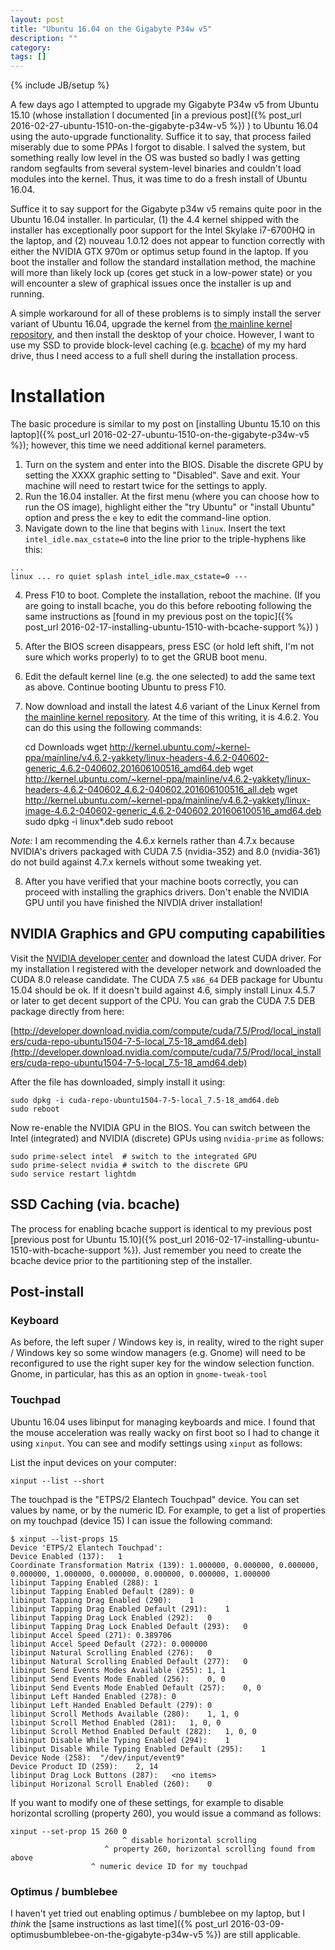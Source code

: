 ```yaml
---
layout: post
title: "Ubuntu 16.04 on the Gigabyte P34w v5"
description: ""
category: 
tags: []
---
```

{% include JB/setup %}

A few days ago I attempted to upgrade my Gigabyte P34w v5 from Ubuntu 15.10
(whose installation I documented
[in a previous post]({% post_url 2016-02-27-ubuntu-1510-on-the-gigabyte-p34w-v5 %})
) to Ubuntu 16.04 using the auto-upgrade functionality. Suffice it to say, that process
failed miserably due to some PPAs I forgot to disable. I salved the system, but something
really low level in the OS was busted so badly I was getting random segfaults from several
system-level binaries and couldn't load modules into the kernel. Thus, it was time to do
a fresh install of Ubuntu 16.04.

Suffice it to say support for the Gigabyte p34w v5 remains quite poor in the Ubuntu 16.04
installer. In particular, (1) the 4.4 kernel shipped with the installer has exceptionally
poor support for the Intel Skylake i7-6700HQ in the laptop, and (2) nouveau 1.0.12 does
not appear to function correctly with either the NVIDIA GTX 970m or optimus setup found
in the laptop. If you boot the installer and follow the standard installation method,
the machine will more than likely lock up (cores get stuck in a low-power state) or
you will encounter a slew of graphical issues once the installer is up and running.

A simple workaround for all of these problems is to simply install the server variant
of Ubuntu 16.04, upgrade the kernel from 
[the mainline kernel repository](http://kernel.ubuntu.com/~kernel-ppa/mainline), and
then install the desktop of your choice. However, I want to use my SSD to provide 
block-level caching (e.g. [bcache](http://kernel.ubuntu.com/~kernel-ppa/mainline)) 
of my my hard drive, thus I need access to a full shell during the installation process.

# Installation

The basic procedure is similar to my post on
[installing Ubuntu 15.10 on this laptop]({% post_url 2016-02-27-ubuntu-1510-on-the-gigabyte-p34w-v5 %}); 
however, this time we need additional kernel parameters.

1. Turn on the system and enter into the BIOS. Disable the discrete GPU by setting the
   XXXX graphic setting to "Disabled". Save and exit. Your machine will need to restart
   twice for the settings to apply.
2. Run the 16.04 installer. At the first menu (where you can choose how 
   to run the OS image), highlight either the "try Ubuntu" or "install Ubuntu"
   option and press the `e` key to edit the command-line option.
3. Navigate down to the line that begins with `linux`. Insert the text
   `intel_idle.max_cstate=0` into the line prior to the triple-hyphens like this:

```
...
linux ... ro quiet splash intel_idle.max_cstate=0 ---
```

4. Press F10 to boot. Complete the installation, reboot the machine.
   (If you are going to install bcache, you do this before rebooting following the same
   instructions as 
   [found in my previous post on the topic]({% post_url 2016-02-17-installing-ubuntu-1510-with-bcache-support %})
   )
5. After the BIOS screen disappears, press ESC (or hold left shift, I'm not sure which
   works properly) to to get the GRUB boot menu.
6. Edit the default kernel line (e.g. the one selected) to add the same text as above.
   Continue booting Ubuntu to press F10.
7. Now download and install the latest 4.6 variant of the Linux Kernel from
   [the mainline kernel repository](http://kernel.ubuntu.com/~kernel-ppa/mainline).
   At the time of this writing, it is 4.6.2. You can do this using the following commands:
   
    cd Downloads
    wget http://kernel.ubuntu.com/~kernel-ppa/mainline/v4.6.2-yakkety/linux-headers-4.6.2-040602-generic_4.6.2-040602.201606100516_amd64.deb
    wget http://kernel.ubuntu.com/~kernel-ppa/mainline/v4.6.2-yakkety/linux-headers-4.6.2-040602_4.6.2-040602.201606100516_all.deb
    wget http://kernel.ubuntu.com/~kernel-ppa/mainline/v4.6.2-yakkety/linux-image-4.6.2-040602-generic_4.6.2-040602.201606100516_amd64.deb
    sudo dpkg -i linux*.deb
    sudo reboot
    
*Note:* I am recommending the 4.6.x kernels rather than 4.7.x because NVIDIA's drivers packaged
with CUDA 7.5 (nvidia-352) and 8.0 (nvidia-361) do not build against 4.7.x kernels without
some tweaking yet.
 
8. After you have verified that your machine boots correctly, you can proceed with installing
   the graphics drivers. Don't enable the NVIDIA GPU until you have finished the NIVDIA driver
   installation!

## NVIDIA Graphics and GPU computing capabilities

Visit the [NVIDIA developer center](https://developer.nvidia.com/cuda-downloads)
and download the latest CUDA driver. For my installation I registered with the developer
network and downloaded the CUDA 8.0 release candidate. The CUDA 7.5 `x86_64` DEB package for 
Ubuntu 15.04 should be ok. If it doesn't build against 4.6, simply install Linux 4.5.7 or
later to get decent support of the CPU. You can grab the CUDA 7.5 DEB package directly from here:

[http://developer.download.nvidia.com/compute/cuda/7.5/Prod/local_installers/cuda-repo-ubuntu1504-7-5-local_7.5-18_amd64.deb](http://developer.download.nvidia.com/compute/cuda/7.5/Prod/local_installers/cuda-repo-ubuntu1504-7-5-local_7.5-18_amd64.deb)

After the file has downloaded, simply install it using:

    sudo dpkg -i cuda-repo-ubuntu1504-7-5-local_7.5-18_amd64.deb
    sudo reboot
    
Now re-enable the NVIDIA GPU in the BIOS. You can switch between the Intel (integrated) and NVIDIA
(discrete) GPUs using `nvidia-prime` as follows:

    sudo prime-select intel  # switch to the integrated GPU
    sudo prime-select nvidia # switch to the discrete GPU
    sudo service restart lightdm
    
## SSD Caching (via. bcache)

The process for enabling bcache support is identical to my previous post
[previous post for Ubuntu 15.10]({% post_url 2016-02-17-installing-ubuntu-1510-with-bcache-support %}). 
Just remember you need to create the bcache device prior to the partitioning step of the
installer.

## Post-install

### Keyboard

As before, the left super / Windows key is, in reality, wired to the right super / Windows key
so some window managers (e.g. Gnome) will need to be reconfigured to use the right super
key for the window selection function. Gnome, in particular, has this as an option in
`gnome-tweak-tool`

### Touchpad

Ubuntu 16.04 uses libinput for managing keyboards and mice. I found that the mouse acceleration
was really wacky on first boot so I had to change it using `xinput`. You can see and modify
settings using `xinput` as follows:

List the input devices on your computer:
    
    xinput --list --short

The touchpad is the "ETPS/2 Elantech Touchpad" device. You can set values by name, or
by the numeric ID. For example, to get a list of properties on my touchpad (device 15) I
can issue the following command:
    
    
    $ xinput --list-props 15
    Device 'ETPS/2 Elantech Touchpad':
	Device Enabled (137):	1
	Coordinate Transformation Matrix (139):	1.000000, 0.000000, 0.000000, 0.000000, 1.000000, 0.000000, 0.000000, 0.000000, 1.000000
	libinput Tapping Enabled (288):	1
	libinput Tapping Enabled Default (289):	0
	libinput Tapping Drag Enabled (290):	1
	libinput Tapping Drag Enabled Default (291):	1
	libinput Tapping Drag Lock Enabled (292):	0
	libinput Tapping Drag Lock Enabled Default (293):	0
	libinput Accel Speed (271):	0.389706
	libinput Accel Speed Default (272):	0.000000
	libinput Natural Scrolling Enabled (276):	0
	libinput Natural Scrolling Enabled Default (277):	0
	libinput Send Events Modes Available (255):	1, 1
	libinput Send Events Mode Enabled (256):	0, 0
	libinput Send Events Mode Enabled Default (257):	0, 0
	libinput Left Handed Enabled (278):	0
	libinput Left Handed Enabled Default (279):	0
	libinput Scroll Methods Available (280):	1, 1, 0
	libinput Scroll Method Enabled (281):	1, 0, 0
	libinput Scroll Method Enabled Default (282):	1, 0, 0
	libinput Disable While Typing Enabled (294):	1
	libinput Disable While Typing Enabled Default (295):	1
	Device Node (258):	"/dev/input/event9"
	Device Product ID (259):	2, 14
	libinput Drag Lock Buttons (287):	<no items>
	libinput Horizonal Scroll Enabled (260):	0
    
If you want to modify one of these settings, for example to disable horizontal scrolling
(property 260), you would issue a command as follows:

    xinput --set-prop 15 260 0
                             ^ disable horizontal scrolling
                         ^ property 260, horizontal scrolling found from above
                      ^ numeric device ID for my touchpad

### Optimus / bumblebee

I haven't yet tried out enabling optimus / bumblebee on my laptop, but I *think* the
[same instructions as last time]({% post_url 2016-03-09-optimusbumblebee-on-the-gigabyte-p34w-v5 %})
are still applicable.
